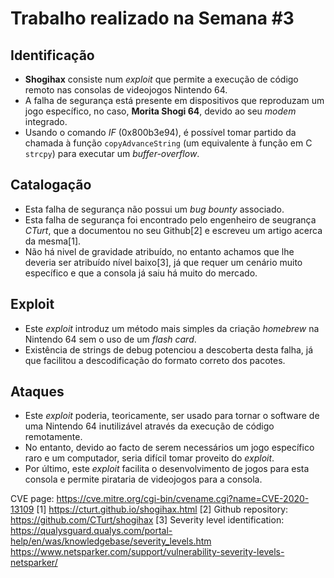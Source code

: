 # Trabalho realizado na Semana #3

## Identificação

- **Shogihax** consiste num *exploit* que permite a execução de código remoto nas consolas de videojogos Nintendo 64.
- A falha de segurança está presente em dispositivos que reproduzam um jogo específico, no caso, **Morita Shogi 64**, devido ao seu *modem* integrado.  
- Usando o comando *IF* (0x800b3e94), é possível tomar partido da chamada à função `copyAdvanceString` (um equivalente à função em C `strcpy`) para executar um *buffer-overflow*.

## Catalogação

- Esta falha de segurança não possui um *bug bounty* associado.
- Esta falha de segurança foi encontrado pelo engenheiro de seugrança *CTurt*, que a documentou no seu Github[2] e escreveu um artigo acerca da mesma[1].
- Não há nivel de gravidade atribuído, no entanto achamos que lhe deveria ser atribuído nível baixo[3], já que requer um cenário muito específico e que a consola já saiu há muito do mercado.

## Exploit

- Este *exploit* introduz um método mais simples da criação *homebrew* na Nintendo 64 sem o uso de um *flash card*.
- Existência de strings de debug potenciou a descoberta desta falha, já que facilitou a descodificação do formato correto dos pacotes. 

## Ataques

- Este *exploit* poderia, teoricamente, ser usado para tornar o software de uma Nintendo 64 inutilizável através da execução de código remotamente.
- No entanto, devido ao facto de serem necessários um jogo específico raro e um computador, seria difícil tomar proveito do *exploit*.
- Por último, este *exploit* facilita o desenvolvimento de jogos para esta consola e permite pirataria de videojogos para a consola.


CVE page: https://cve.mitre.org/cgi-bin/cvename.cgi?name=CVE-2020-13109
[1] https://cturt.github.io/shogihax.html
[2] Github repository: https://github.com/CTurt/shogihax
[3] Severity level identification:
 https://qualysguard.qualys.com/portal-help/en/was/knowledgebase/severity_levels.htm
https://www.netsparker.com/support/vulnerability-severity-levels-netsparker/
